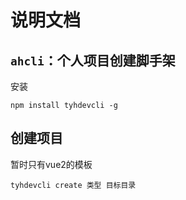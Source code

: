 # 说明文档
## `ahcli`：个人项目创建脚手架

安装
```shell
npm install tyhdevcli -g
```

## 创建项目

暂时只有vue2的模板

```shell
tyhdevcli create 类型 目标目录
```